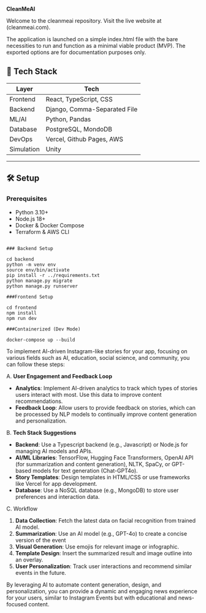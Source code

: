 **CleanMeAI**

Welcome to the cleanmeai repository. Visit the live website at (cleanmeai.com).

The application is launched on a simple index.html file with the bare necessities to run and function as a minimal viable product (MVP). The exported options are for documentation purposes only.

## 🧱 Tech Stack

| Layer         | Tech                                                    |
|---------------|----------------------------------------------------------|
| Frontend      | React, TypeScript, CSS                                   |
| Backend       | Django, Comma-Separated File                             |
| ML/AI         | Python, Pandas                                           |
| Database      | PostgreSQL, MondoDB                                      |
| DevOps        | Vercel, Github Pages, AWS                                |
| Simulation    | Unity                                                    |

---

## 🛠️ Setup

### Prerequisites

- Python 3.10+
- Node.js 18+
- Docker & Docker Compose
- Terraform & AWS CLI
```

### Backend Setup

cd backend
python -m venv env
source env/bin/activate
pip install -r ../requirements.txt
python manage.py migrate
python manage.py runserver

###Frontend Setup

cd frontend
npm install
npm run dev

###Containerized (Dev Mode)

docker-compose up --build
```


To implement AI-driven Instagram-like stories for your app, focusing on various fields such as AI, education, social science, and community, you can follow these steps:

A. **User Engagement and Feedback Loop**
- **Analytics**: Implement AI-driven analytics to track which types of stories users interact with most. Use this data to improve content recommendations.
- **Feedback Loop**: Allow users to provide feedback on stories, which can be processed by NLP models to continually improve content generation and personalization.

B. **Tech Stack Suggestions**
- **Backend**: Use a Typescript backend (e.g., Javascript) or Node.js for managing AI models and APIs.
- **AI/ML Libraries**: TensorFlow, Hugging Face Transformers, OpenAI API (for summarization and content generation), NLTK, SpaCy, or GPT-based models for text generation (Chat-GPT4o).
- **Story Templates**: Design templates in HTML/CSS or use frameworks like Vercel for app development.
- **Database**: Use a NoSQL database (e.g., MongoDB) to store user preferences and interaction data.

C. Workflow
1. **Data Collection**: Fetch the latest data on facial recognition from trained AI model.
2. **Summarization**: Use an AI model (e.g., GPT-4o) to create a concise version of the event
3. **Visual Generation**: Use emojis for relevant image or infographic.
4. **Template Design**: Insert the summarized result and image outline into an overlay.
5. **User Personalization**: Track user interactions and recommend similar events in the future.

By leveraging AI to automate content generation, design, and personalization, you can provide a dynamic and engaging news experience for your users, similar to Instagram Events but with educational and news-focused content.
